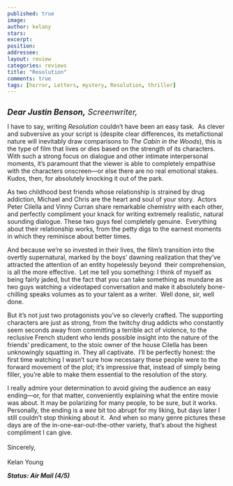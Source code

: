 ```yaml
---
published: true
image:
author: kelany 
stars: 
excerpt: 
position: 
addressee: 
layout: review
categories: reviews
title: "Resolution"
comments: true
tags: [horror, Letters, mystery, Resolution, thriller]
---
```

<div><p><span class="full-image-block ssNonEditable"><span><a href="/letters/2013/10/3/resolution.html"><img src="http://static.squarespace.com/static/5005f6bcc4aa41161b33e89e/5329cf1fe4b07c068ebf74de/5329cf1fe4b07c068ebf78d9/1380814660089/Resolution.jpg" alt="" /></a></span></span></p>
<p><em><span style="font-size:130%;"><strong>Dear Justin Benson,</strong> Screenwriter,</span></em></p>
<p>I have to say, writing <em>Resolution </em>couldn&rsquo;t have been an easy task<em>.</em>&nbsp; As clever and subversive as your script is (despite clear differences, its metafictional nature will inevitably draw comparisons to <em>The Cabin in the Woods</em>), this is the type of film that lives or dies based on the strength of its characters.&nbsp; With such a strong focus on dialogue and other intimate interpersonal moments, it&rsquo;s paramount that the viewer is able to completely empathise with the characters onscreen&mdash;or else there are no real emotional stakes.&nbsp; Kudos, then, for absolutely knocking it out of the park.</p>
<p>As two childhood best friends whose relationship is strained by drug addiction, Michael and Chris are the heart and soul of your story.&nbsp; Actors Peter Cilella and Vinny Curran share remarkable chemistry with each other, and perfectly compliment your knack for writing extremely realistic, natural sounding dialogue. These two guys feel completely genuine.&nbsp; Everything about their relationship works, from the petty digs to the earnest moments in which they reminisce about better times.&nbsp;&nbsp;&nbsp;</p>
<p>And because we&rsquo;re so invested in their lives, the film&#8217;s transition into the overtly supernatural, marked by the boys&#8217; dawning realization that they&rsquo;ve attracted the attention of an entity hopelessly beyond&nbsp; their comprehension, is all the more effective.&nbsp; Let me tell you something: I think of myself as being fairly jaded, but the fact that you can take something as mundane as two guys watching a videotaped conversation and make it absolutely bone-chilling speaks volumes as to your talent as a writer.&nbsp; Well done, sir, well done.</p>
<p>But it&rsquo;s not just two protagonists you&rsquo;ve so cleverly crafted. The supporting characters are just as strong, from the twitchy drug addicts who constantly seem seconds away from committing a terrible act of violence, to the reclusive French student who lends possible insight into the nature of the friends&#8217; predicament, to the stoic owner of the house Cilella has been unknowingly squatting in. They all captivate.&nbsp; I&#8217;ll be perfectly honest: the first time watching I wasn&#8217;t sure how necessary these people were to the forward movement of the plot; it&rsquo;s impressive that, instead of simply being filler, you&rsquo;re able to make them essential to the resolution of the story.</p>
<p>I really admire your determination to avoid giving the audience an easy ending&mdash;or, for that matter, conveniently explaining what the entire movie was about. It may be polarizing for many people, to be sure, but it works.&nbsp; Personally, the ending is a <em>wee</em> bit too abrupt for my liking, but days later I still couldn&#8217;t stop thinking about it.&nbsp; And when so many genre pictures these days are of the in-one-ear-out-the-other variety, that&#8217;s about the highest compliment I can give.&nbsp; <br /> <br /> Sincerely,<br /> <br /> Kelan Young</p>
<p><em><strong>Status: Air Mail (4/5)</strong></em></p></div>

